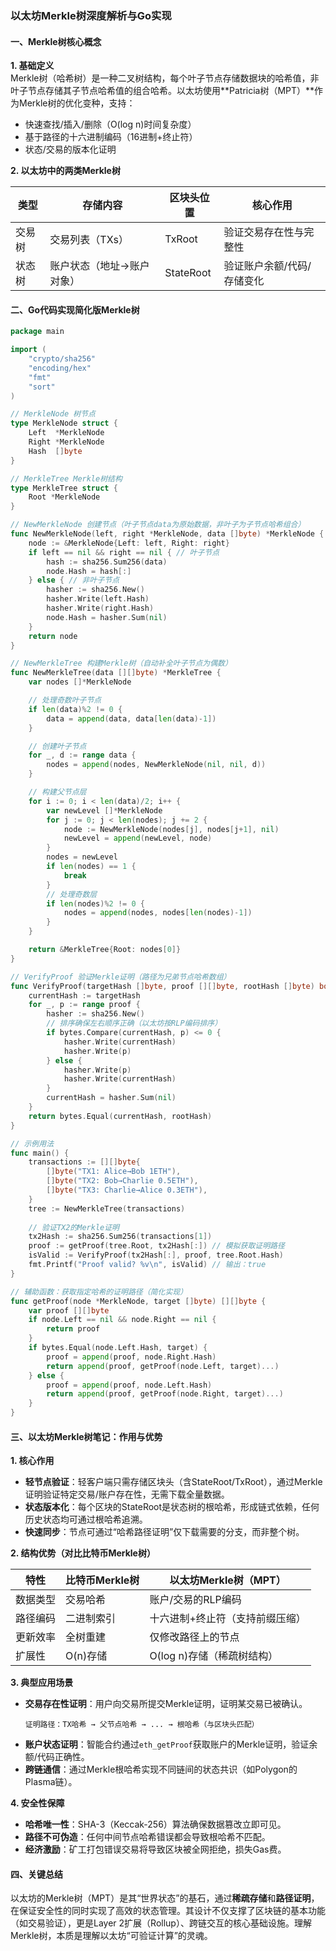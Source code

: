 
### **以太坊Merkle树深度解析与Go实现**


#### **一、Merkle树核心概念**
**1. 基础定义**  
Merkle树（哈希树）是一种二叉树结构，每个叶子节点存储数据块的哈希值，非叶子节点存储其子节点哈希值的组合哈希。以太坊使用**Patricia树（MPT）**作为Merkle树的优化变种，支持：
- 快速查找/插入/删除（O(log n)时间复杂度）
- 基于路径的十六进制编码（16进制+终止符）
- 状态/交易的版本化证明

**2. 以太坊中的两类Merkle树**  

| 类型       | 存储内容                     | 区块头位置       | 核心作用                     |
|------------|------------------------------|------------------|------------------------------|
| 交易树     | 交易列表（TXs）              | TxRoot           | 验证交易存在性与完整性       |
| 状态树     | 账户状态（地址→账户对象）    | StateRoot        | 验证账户余额/代码/存储变化   |



#### **二、Go代码实现简化版Merkle树**
```go
package main

import (
	"crypto/sha256"
	"encoding/hex"
	"fmt"
	"sort"
)

// MerkleNode 树节点
type MerkleNode struct {
	Left  *MerkleNode
	Right *MerkleNode
	Hash  []byte
}

// MerkleTree Merkle树结构
type MerkleTree struct {
	Root *MerkleNode
}

// NewMerkleNode 创建节点（叶子节点data为原始数据，非叶子为子节点哈希组合）
func NewMerkleNode(left, right *MerkleNode, data []byte) *MerkleNode {
	node := &MerkleNode{Left: left, Right: right}
	if left == nil && right == nil { // 叶子节点
		hash := sha256.Sum256(data)
		node.Hash = hash[:]
	} else { // 非叶子节点
		hasher := sha256.New()
		hasher.Write(left.Hash)
		hasher.Write(right.Hash)
		node.Hash = hasher.Sum(nil)
	}
	return node
}

// NewMerkleTree 构建Merkle树（自动补全叶子节点为偶数）
func NewMerkleTree(data [][]byte) *MerkleTree {
	var nodes []*MerkleNode

	// 处理奇数叶子节点
	if len(data)%2 != 0 {
		data = append(data, data[len(data)-1])
	}

	// 创建叶子节点
	for _, d := range data {
		nodes = append(nodes, NewMerkleNode(nil, nil, d))
	}

	// 构建父节点层
	for i := 0; i < len(data)/2; i++ {
		var newLevel []*MerkleNode
		for j := 0; j < len(nodes); j += 2 {
			node := NewMerkleNode(nodes[j], nodes[j+1], nil)
			newLevel = append(newLevel, node)
		}
		nodes = newLevel
		if len(nodes) == 1 {
			break
		}
		// 处理奇数层
		if len(nodes)%2 != 0 {
			nodes = append(nodes, nodes[len(nodes)-1])
		}
	}

	return &MerkleTree{Root: nodes[0]}
}

// VerifyProof 验证Merkle证明（路径为兄弟节点哈希数组）
func VerifyProof(targetHash []byte, proof [][]byte, rootHash []byte) bool {
	currentHash := targetHash
	for _, p := range proof {
		hasher := sha256.New()
		// 排序确保左右顺序正确（以太坊按RLP编码排序）
		if bytes.Compare(currentHash, p) <= 0 {
			hasher.Write(currentHash)
			hasher.Write(p)
		} else {
			hasher.Write(p)
			hasher.Write(currentHash)
		}
		currentHash = hasher.Sum(nil)
	}
	return bytes.Equal(currentHash, rootHash)
}

// 示例用法
func main() {
	transactions := [][]byte{
		[]byte("TX1: Alice→Bob 1ETH"),
		[]byte("TX2: Bob→Charlie 0.5ETH"),
		[]byte("TX3: Charlie→Alice 0.3ETH"),
	}
	tree := NewMerkleTree(transactions)
	
	// 验证TX2的Merkle证明
	tx2Hash := sha256.Sum256(transactions[1])
	proof := getProof(tree.Root, tx2Hash[:]) // 模拟获取证明路径
	isValid := VerifyProof(tx2Hash[:], proof, tree.Root.Hash)
	fmt.Printf("Proof valid? %v\n", isValid) // 输出：true
}

// 辅助函数：获取指定哈希的证明路径（简化实现）
func getProof(node *MerkleNode, target []byte) [][]byte {
	var proof [][]byte
	if node.Left == nil && node.Right == nil {
		return proof
	}
	if bytes.Equal(node.Left.Hash, target) {
		proof = append(proof, node.Right.Hash)
		return append(proof, getProof(node.Left, target)...)
	} else {
		proof = append(proof, node.Left.Hash)
		return append(proof, getProof(node.Right, target)...)
	}
}
```


#### **三、以太坊Merkle树笔记：作用与优势**

**1. 核心作用**
- **轻节点验证**：轻客户端只需存储区块头（含StateRoot/TxRoot），通过Merkle证明验证特定交易/账户存在性，无需下载全量数据。
- **状态版本化**：每个区块的StateRoot是状态树的根哈希，形成链式依赖，任何历史状态均可通过根哈希追溯。
- **快速同步**：节点可通过“哈希路径证明”仅下载需要的分支，而非整个树。

**2. 结构优势（对比比特币Merkle树）**  

| 特性           | 比特币Merkle树               | 以太坊Merkle树（MPT）         |
|----------------|------------------------------|------------------------------|
| 数据类型       | 交易哈希                     | 账户/交易的RLP编码           |
| 路径编码       | 二进制索引                   | 十六进制+终止符（支持前缀压缩）|
| 更新效率       | 全树重建                     | 仅修改路径上的节点           |
| 扩展性         | O(n)存储                     | O(log n)存储（稀疏树结构）    |

**3. 典型应用场景**
- **交易存在性证明**：用户向交易所提交Merkle证明，证明某交易已被确认。
  ```
  证明路径：TX哈希 → 父节点哈希 → ... → 根哈希（与区块头匹配）
  ```
- **账户状态证明**：智能合约通过`eth_getProof`获取账户的Merkle证明，验证余额/代码正确性。
- **跨链通信**：通过Merkle根哈希实现不同链间的状态共识（如Polygon的Plasma链）。

**4. 安全性保障**
- **哈希唯一性**：SHA-3（Keccak-256）算法确保数据篡改立即可见。
- **路径不可伪造**：任何中间节点哈希错误都会导致根哈希不匹配。
- **经济激励**：矿工打包错误交易将导致区块被全网拒绝，损失Gas费。


#### **四、关键总结**
以太坊的Merkle树（MPT）是其“世界状态”的基石，通过**稀疏存储**和**路径证明**，在保证安全性的同时实现了高效的状态管理。其设计不仅支撑了区块链的基本功能（如交易验证），更是Layer 2扩展（Rollup）、跨链交互的核心基础设施。理解Merkle树，本质是理解以太坊“可验证计算”的灵魂。